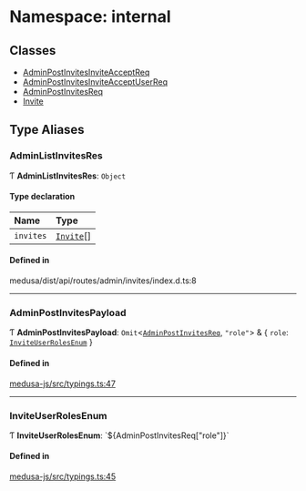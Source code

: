 # Namespace: internal

## Classes

- [AdminPostInvitesInviteAcceptReq](../classes/internal-10.AdminPostInvitesInviteAcceptReq.md)
- [AdminPostInvitesInviteAcceptUserReq](../classes/internal-10.AdminPostInvitesInviteAcceptUserReq.md)
- [AdminPostInvitesReq](../classes/internal-10.AdminPostInvitesReq.md)
- [Invite](../classes/internal-10.Invite.md)

## Type Aliases

### AdminListInvitesRes

Ƭ **AdminListInvitesRes**: `Object`

#### Type declaration

| Name | Type |
| :------ | :------ |
| `invites` | [`Invite`](../classes/internal-10.Invite.md)[] |

#### Defined in

medusa/dist/api/routes/admin/invites/index.d.ts:8

___

### AdminPostInvitesPayload

Ƭ **AdminPostInvitesPayload**: `Omit`<[`AdminPostInvitesReq`](../classes/internal-10.AdminPostInvitesReq.md), ``"role"``\> & { `role`: [`InviteUserRolesEnum`](internal-10.md#inviteuserrolesenum)  }

#### Defined in

[medusa-js/src/typings.ts:47](https://github.com/chiubaca/medusa/blob/c14b68fb7/packages/medusa-js/src/typings.ts#L47)

___

### InviteUserRolesEnum

Ƭ **InviteUserRolesEnum**: \`${AdminPostInvitesReq["role"]}\`

#### Defined in

[medusa-js/src/typings.ts:45](https://github.com/chiubaca/medusa/blob/c14b68fb7/packages/medusa-js/src/typings.ts#L45)
